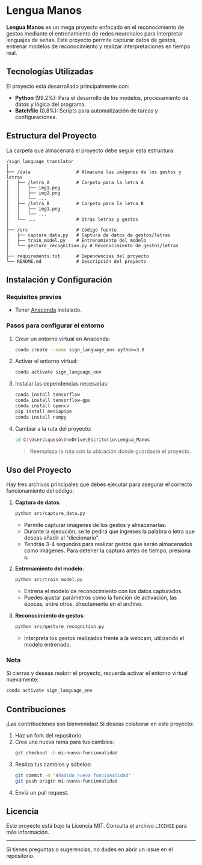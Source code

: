 # Lengua Manos

**Lengua Manos** es un mega proyecto enfocado en el reconocimiento de gestos mediante el entrenamiento de redes neuronales para interpretar lenguajes de señas. Este proyecto permite capturar datos de gestos, entrenar modelos de reconocimiento y realizar interpretaciones en tiempo real.

## Tecnologías Utilizadas

El proyecto está desarrollado principalmente con:

- **Python** (99.2%): Para el desarrollo de los modelos, procesamiento de datos y lógica del programa.
- **Batchfile** (0.8%): Scripts para automatización de tareas y configuraciones.

## Estructura del Proyecto

La carpeta que almacenará el proyecto debe seguir esta estructura:

```
/sign_language_translator
│
├── /data                 # Almacena las imágenes de los gestos y letras
│   ├── /letra_A          # Carpeta para la letra A
│   │   ├── img1.png
│   │   ├── img2.png
│   │   └── ...
│   ├── /letra_B          # Carpeta para la letra B
│   │   ├── img1.png
│   │   └── ...
│   └── ...               # Otras letras y gestos
│
├── /src                  # Código fuente
│   ├── capture_data.py   # Captura de datos de gestos/letras
│   ├── train_model.py    # Entrenamiento del modelo
│   └── gesture_recognition.py # Reconocimiento de gestos/letras
│
├── requirements.txt      # Dependencias del proyecto
└── README.md             # Descripción del proyecto
```

## Instalación y Configuración

### Requisitos previos

- Tener [Anaconda](https://www.anaconda.com/) instalado.

### Pasos para configurar el entorno

1. Crear un entorno virtual en Anaconda:
   ```bash
   conda create --name sign_language_env python=3.8
   ```

2. Activar el entorno virtual:
   ```bash
   conda activate sign_language_env
   ```

3. Instalar las dependencias necesarias:
   ```bash
   conda install tensorflow
   conda install tensorflow-gpu
   conda install opencv
   pip install mediapipe
   conda install numpy
   ```

4. Cambiar a la ruta del proyecto:
   ```bash
   cd C:\Users\queso\OneDrive\Escritorio\Lengua_Manos
   ```
   > Reemplaza la ruta con la ubicación donde guardaste el proyecto.

## Uso del Proyecto

Hay tres archivos principales que debes ejecutar para asegurar el correcto funcionamiento del código:

1. **Captura de datos**:
   ```bash
   python src/capture_data.py
   ```
   - Permite capturar imágenes de los gestos y almacenarlas.
   - Durante la ejecución, se te pedirá que ingreses la palabra o letra que deseas añadir al "diccionario".
   - Tendrás 3-4 segundos para realizar gestos que serán almacenados como imágenes. Para detener la captura antes de tiempo, presiona `q`.

2. **Entrenamiento del modelo**:
   ```bash
   python src/train_model.py
   ```
   - Entrena el modelo de reconocimiento con los datos capturados.
   - Puedes ajustar parámetros como la función de activación, las épocas, entre otros, directamente en el archivo.

3. **Reconocimiento de gestos**:
   ```bash
   python src/gesture_recognition.py
   ```
   - Interpreta los gestos realizados frente a la webcam, utilizando el modelo entrenado.

### Nota

Si cierras y deseas reabrir el proyecto, recuerda activar el entorno virtual nuevamente:
```bash
conda activate sign_language_env
```

## Contribuciones

¡Las contribuciones son bienvenidas! Si deseas colaborar en este proyecto:

1. Haz un fork del repositorio.
2. Crea una nueva rama para tus cambios:
   ```bash
   git checkout -b mi-nueva-funcionalidad
   ```
3. Realiza tus cambios y súbelos:
   ```bash
   git commit -m "Añadida nueva funcionalidad"
   git push origin mi-nueva-funcionalidad
   ```
4. Envía un pull request.

## Licencia

Este proyecto está bajo la Licencia MIT. Consulta el archivo `LICENSE` para más información.

---

Si tienes preguntas o sugerencias, no dudes en abrir un issue en el repositorio.
